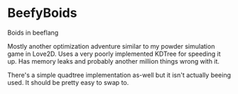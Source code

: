 # BeefyBoids
Boids in beeflang


Mostly another optimization adventure similar to my powder simulation game in Love2D. Uses a very poorly implemented KDTree for speeding it up. Has memory leaks and probably another million things wrong with it.

There's a simple quadtree implementation as-well but it isn't actually beeing used. It should be pretty easy to swap to.
